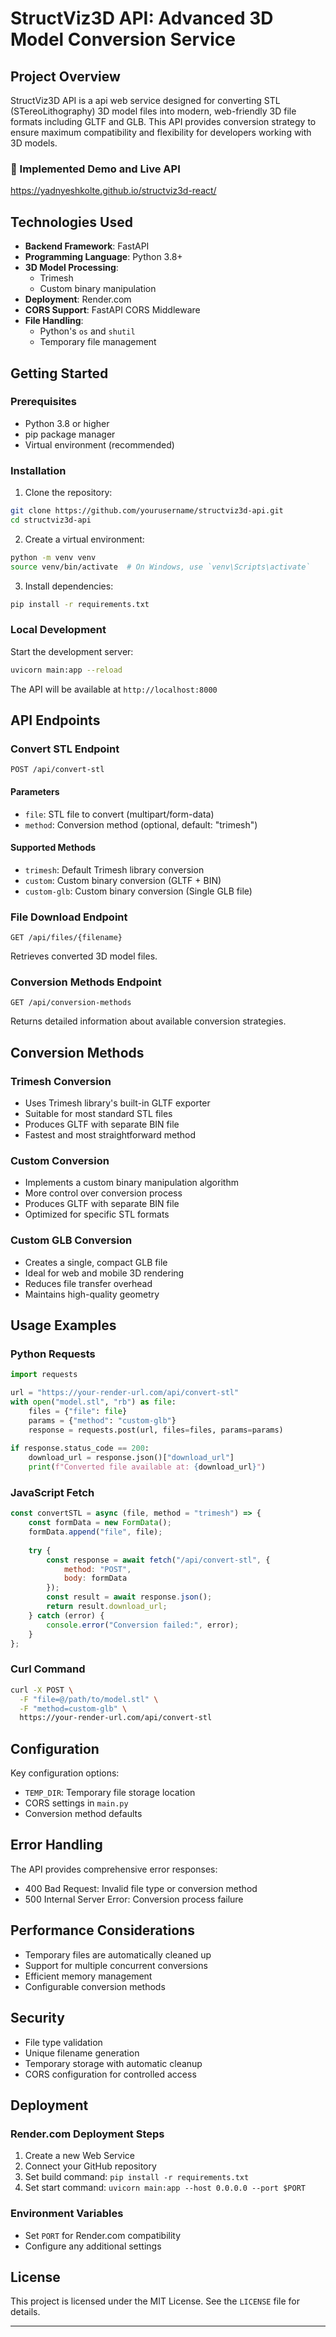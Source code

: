 # StructViz3D API: Advanced 3D Model Conversion Service

## Project Overview

StructViz3D API is a api web service designed for converting STL (STereoLithography) 3D model files into modern, web-friendly 3D file formats including GLTF and GLB. This API provides conversion strategy to ensure maximum compatibility and flexibility for developers working with 3D models.

### 🚀 Implemented Demo and Live API

https://yadnyeshkolte.github.io/structviz3d-react/

## Technologies Used

- **Backend Framework**: FastAPI
- **Programming Language**: Python 3.8+
- **3D Model Processing**: 
  - Trimesh
  - Custom binary manipulation
- **Deployment**: Render.com
- **CORS Support**: FastAPI CORS Middleware
- **File Handling**: 
  - Python's `os` and `shutil`
  - Temporary file management

## Getting Started

### Prerequisites

- Python 3.8 or higher
- pip package manager
- Virtual environment (recommended)

### Installation

1. Clone the repository:
```bash
git clone https://github.com/yourusername/structviz3d-api.git
cd structviz3d-api
```

2. Create a virtual environment:
```bash
python -m venv venv
source venv/bin/activate  # On Windows, use `venv\Scripts\activate`
```

3. Install dependencies:
```bash
pip install -r requirements.txt
```

### Local Development

Start the development server:
```bash
uvicorn main:app --reload
```

The API will be available at `http://localhost:8000`

## API Endpoints

### Convert STL Endpoint
`POST /api/convert-stl`

#### Parameters
- `file`: STL file to convert (multipart/form-data)
- `method`: Conversion method (optional, default: "trimesh")

#### Supported Methods
- `trimesh`: Default Trimesh library conversion
- `custom`: Custom binary conversion (GLTF + BIN)
- `custom-glb`: Custom binary conversion (Single GLB file)

### File Download Endpoint
`GET /api/files/{filename}`

Retrieves converted 3D model files.

### Conversion Methods Endpoint
`GET /api/conversion-methods`

Returns detailed information about available conversion strategies.

## Conversion Methods

### Trimesh Conversion
- Uses Trimesh library's built-in GLTF exporter
- Suitable for most standard STL files
- Produces GLTF with separate BIN file
- Fastest and most straightforward method

### Custom Conversion
- Implements a custom binary manipulation algorithm
- More control over conversion process
- Produces GLTF with separate BIN file
- Optimized for specific STL formats

### Custom GLB Conversion
- Creates a single, compact GLB file
- Ideal for web and mobile 3D rendering
- Reduces file transfer overhead
- Maintains high-quality geometry

## Usage Examples

### Python Requests
```python
import requests

url = "https://your-render-url.com/api/convert-stl"
with open("model.stl", "rb") as file:
    files = {"file": file}
    params = {"method": "custom-glb"}
    response = requests.post(url, files=files, params=params)
    
if response.status_code == 200:
    download_url = response.json()["download_url"]
    print(f"Converted file available at: {download_url}")
```

### JavaScript Fetch
```javascript
const convertSTL = async (file, method = "trimesh") => {
    const formData = new FormData();
    formData.append("file", file);
    
    try {
        const response = await fetch("/api/convert-stl", {
            method: "POST",
            body: formData
        });
        const result = await response.json();
        return result.download_url;
    } catch (error) {
        console.error("Conversion failed:", error);
    }
};
```

### Curl Command
```bash
curl -X POST \
  -F "file=@/path/to/model.stl" \
  -F "method=custom-glb" \
  https://your-render-url.com/api/convert-stl
```

## Configuration

Key configuration options:
- `TEMP_DIR`: Temporary file storage location
- CORS settings in `main.py`
- Conversion method defaults

## Error Handling

The API provides comprehensive error responses:
- 400 Bad Request: Invalid file type or conversion method
- 500 Internal Server Error: Conversion process failure

## Performance Considerations

- Temporary files are automatically cleaned up
- Support for multiple concurrent conversions
- Efficient memory management
- Configurable conversion methods

## Security

- File type validation
- Unique filename generation
- Temporary storage with automatic cleanup
- CORS configuration for controlled access

## Deployment

### Render.com Deployment Steps
1. Create a new Web Service
2. Connect your GitHub repository
3. Set build command: `pip install -r requirements.txt`
4. Set start command: `uvicorn main:app --host 0.0.0.0 --port $PORT`

### Environment Variables
- Set `PORT` for Render.com compatibility
- Configure any additional settings

## License

This project is licensed under the MIT License. See the `LICENSE` file for details.

---
